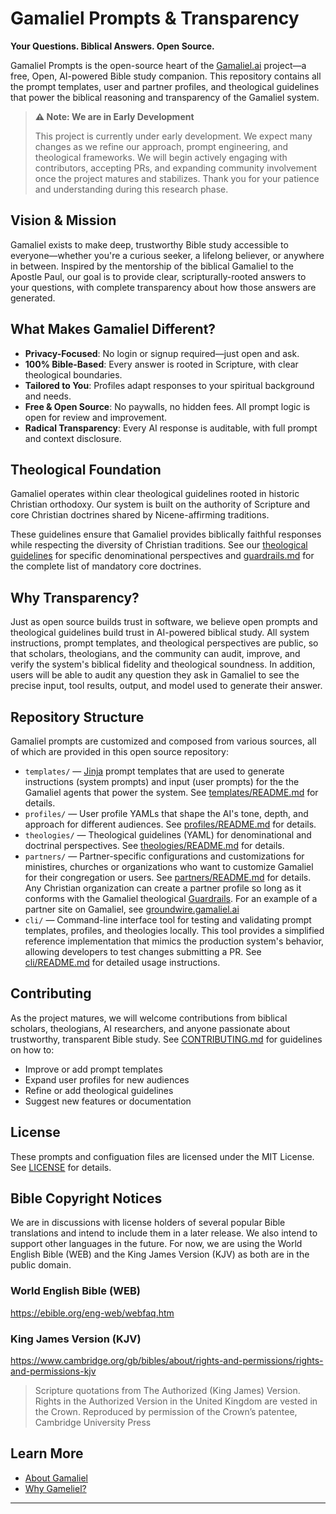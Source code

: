 # Gamaliel Prompts & Transparency

**Your Questions. Biblical Answers. Open Source.**

Gamaliel Prompts is the open-source heart of the [Gamaliel.ai](https://gamaliel.ai) project—a free, Open, AI-powered Bible study companion. This repository contains all the prompt templates, user and partner profiles, and theological guidelines that power the biblical reasoning and transparency of the Gamaliel system.

> **⚠️ Note: We are in Early Development**
>
> This project is currently under early development. We expect many changes as we refine our approach, prompt engineering, and theological frameworks. We will begin actively engaging with contributors, accepting PRs, and expanding community involvement once the project matures and stabilizes. Thank you for your patience and understanding during this research phase.

## Vision & Mission

Gamaliel exists to make deep, trustworthy Bible study accessible to everyone—whether you're a curious seeker, a lifelong believer, or anywhere in between. Inspired by the mentorship of the biblical Gamaliel to the Apostle Paul, our goal is to provide clear, scripturally-rooted answers to your questions, with complete transparency about how those answers are generated.

## What Makes Gamaliel Different?

- **Privacy-Focused**: No login or signup required—just open and ask.
- **100% Bible-Based**: Every answer is rooted in Scripture, with clear theological boundaries.
- **Tailored to You**: Profiles adapt responses to your spiritual background and needs.
- **Free & Open Source**: No paywalls, no hidden fees. All prompt logic is open for review and improvement.
- **Radical Transparency**: Every AI response is auditable, with full prompt and context disclosure.

## Theological Foundation

Gamaliel operates within clear theological guidelines rooted in historic Christian orthodoxy. Our system is built on the authority of Scripture and core Christian doctrines shared by Nicene-affirming traditions.

These guidelines ensure that Gamaliel provides biblically faithful responses while respecting the diversity of Christian traditions. See our [theological guidelines](theologies/) for specific denominational perspectives and [guardrails.md](guardrails.md) for the complete list of mandatory core doctrines.

## Why Transparency?

Just as open source builds trust in software, we believe open prompts and theological guidelines build trust in AI-powered biblical study. All system instructions, prompt templates, and theological perspectives are public, so that scholars, theologians, and the community can audit, improve, and verify the system's biblical fidelity and theological soundness. In addition, users will be able to audit any question they ask in Gamaliel to see the precise input, tool results, output, and model used to generate their answer.

## Repository Structure

Gamaliel prompts are customized and composed from various sources, all
of which are provided in this open source repository:

- `templates/` — [Jinja](https://jinja.palletsprojects.com/en/stable/) prompt templates that are used to generate instructions (system prompts) and input (user prompts) for the the Gamaliel agents that power the system. See [templates/README.md](templates/README.md) for details.
- `profiles/` — User profile YAMLs that shape the AI's tone, depth, and approach for different audiences. See [profiles/README.md](profiles/README.md) for details.
- `theologies/` — Theological guidelines (YAML) for denominational and doctrinal perspectives. See [theologies/README.md](theologies/README.md) for details.
- `partners/` — Partner-specific configurations and customizations for ministires, churches or organizations who want to customize Gamaliel for their congregation or users. See [partners/README.md](partners/README.md) for details. Any Christian organization can create a partner profile so long as it conforms with the Gamaliel theological [Guardrails](guardrails.md). For an example of a partner site on Gamaliel, see [groundwire.gamaliel.ai](https://groundwire.gamaliel.ai)
- `cli/` — Command-line interface tool for testing and validating prompt templates, profiles, and theologies locally. This tool provides a simplified reference implementation that mimics the production system's behavior, allowing developers to test changes submitting a PR. See [cli/README.md](cli/README.md) for detailed usage instructions.

## Contributing

As the project matures, we will welcome contributions from biblical scholars, theologians, AI researchers, and anyone passionate about trustworthy, transparent Bible study. See [CONTRIBUTING.md](CONTRIBUTING.md) for guidelines on how to:

- Improve or add prompt templates
- Expand user profiles for new audiences
- Refine or add theological guidelines
- Suggest new features or documentation

## License

These prompts and configuation files are licensed under the MIT License. See [LICENSE](LICENSE) for details.

## Bible Copyright Notices

We are in discussions with license holders of several popular Bible
translations and intend to include them in a later release. We also intend to support other languages in the future. For now, we are using the World English Bible (WEB) and the King James Version (KJV) as both are in the public domain.

### World English Bible (WEB)

https://ebible.org/eng-web/webfaq.htm

### King James Version (KJV)

https://www.cambridge.org/gb/bibles/about/rights-and-permissions/rights-and-permissions-kjv

> Scripture quotations from The Authorized (King James) Version. Rights in the Authorized Version in the United Kingdom are vested in the Crown. Reproduced by permission of the Crown’s patentee, Cambridge University Press

## Learn More

- [About Gamaliel](https://gamaliel.ai/about)
- [Why Gameliel?](https://gamaliel.ai/read/ISA/40?verse=8)

---
